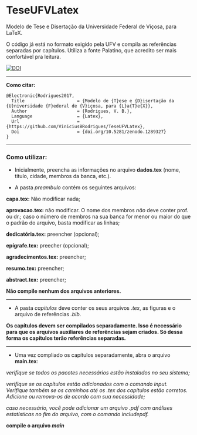 # TeseUFVLatex
Modelo de Tese e Disertação da Universidade Federal de Viçosa, para LaTeX.

O código já está no formato exigido pela UFV e compila as referências separadas por capítulos. Utiliza a fonte Palatino, que acredito ser mais confortável pra leitura.

[![DOI](https://zenodo.org/badge/DOI/10.5281/zenodo.1289327.svg)](https://doi.org/10.5281/zenodo.1289327)

---

**Como citar:**

```
@Electronic{Rodrigues2017,
  Title                    = {Modelo de {T}ese e {D}isertação da {U}niversidade {F}ederal de {V}içosa, para {L}a{T}e{X}},
  Author                   = {Rodrigues, V. B.},
  Language                 = {Latex},
  Url                      = {https://github.com/ViniciusBRodrigues/TeseUFVLatex},
  Doi                      = {doi.org/10.5281/zenodo.1289327}
}
```

----


### Como utilizar:

- Inicialmente, preencha as informações no arquivo **dados.tex** (nome, titulo, cidade, membros da banca, etc.).

- A pasta _preambulo_ contém os seguintes arquivos:
 
**capa.tex:** Não modificar nada;

**aprovacao.tex:** não modificar. O nome dos membros _não_ deve conter prof. ou dr.; caso o número de membros na sua banca for menor ou maior do que o padrão do arquivo, basta modificar as linhas;

**dedicatória.tex:** preencher (opcional);

**epígrafe.tex:** preecher (opcional);

**agradecimentos.tex:** preencher;

**resumo.tex:** preencher;

**abstract.tex:** preencher;

**Não compile nenhum dos arquivos anteriores.**

---

- A pasta _capitulos_ deve conter os seus arquivos _.tex_, as figuras e o arquivo de referências _.bib_.

**Os capítulos devem ser compilados separadamente. Isso é necessário para que os arquivos auxiliares de referências sejam criados. Só dessa forma os capítulos terão referências separadas.**

---

- Uma vez compliado os capítulos separadamente, abra o arquivo **main.tex**:

_verifique se todos os pacotes necessários estão instalados no seu sistema;_

_verifique se os capítulos estão adicionados com o comando input. Verifique também se os caminhos até os .tex dos capítulos estão corretos. Adicione ou remova-os de acordo com sua necessidade;_

_caso necessário, você pode adicionar um arquivo .pdf com análises estatísticas no fim do arquivo, com o comando includepdf._

**compile o arquivo _main_**

